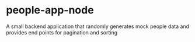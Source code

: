 # people-app-node
A small backend application that randomly generates mock people data and provides end points for pagination and sorting
